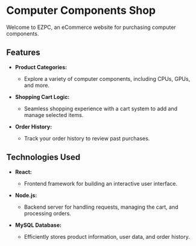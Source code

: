 # Computer Components Shop

Welcome to EZPC, an eCommerce website for purchasing computer components.

## Features

- **Product Categories:**
  - Explore a variety of computer components, including CPUs, GPUs, and more.

- **Shopping Cart Logic:**
  - Seamless shopping experience with a cart system to add and manage selected items.

- **Order History:**
  - Track your order history to review past purchases.

## Technologies Used

- **React:**
  - Frontend framework for building an interactive user interface.

- **Node.js:**
  - Backend server for handling requests, managing the cart, and processing orders.

- **MySQL Database:**
  - Efficiently stores product information, user data, and order history.
